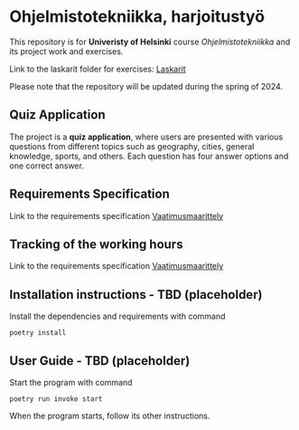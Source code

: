 # Ohjelmistotekniikka, harjoitustyö

This repository is for **Univeristy of Helsinki** course *Ohjelmistotekniikka* and its project work and exercises.

Link to the laskarit folder for exercises: [Laskarit](https://github.com/mikaelri/ot-harjoitustyo/tree/main/laskarit)

Please note that the repository will be updated during the spring of 2024.

## Quiz Application

The project is a **quiz application**, where users are presented with various questions from different topics such as geography, cities, general knowledge, sports, and others. Each question has four answer options and one correct answer.

## Requirements Specification

Link to the requirements specification [Vaatimusmaarittely](https://github.com/mikaelri/ot-harjoitustyo/tree/main/documentation/vaatimusmaarittely.md)

## Tracking of the working hours

Link to the requirements specification [Vaatimusmaarittely](https://github.com/mikaelri/ot-harjoitustyo/tree/main/documentation/tyoaikakirjanpito.md)

## Installation instructions - TBD (placeholder)
Install the dependencies and requirements with command
```
poetry install
```

## User Guide - TBD (placeholder)
Start the program with command
```
poetry run invoke start
```
When the program starts, follow its other instructions.

